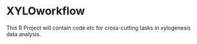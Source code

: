 # XYLOworkflow
This R Project will contain code etc for cross-cutting tasks in xylogenesis data analysis. 

